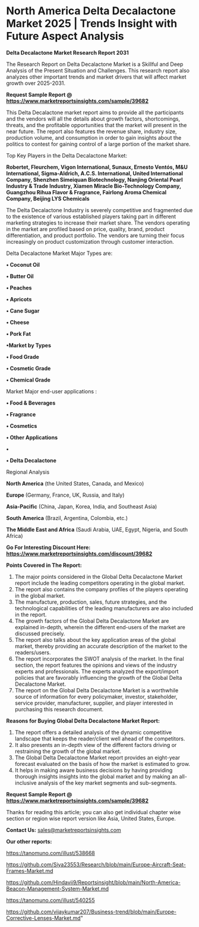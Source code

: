 # North America Delta Decalactone Market 2025 | Trends Insight with Future Aspect Analysis

<strong>Delta Decalactone Market Research Report 2031</strong>

The Research Report on Delta Decalactone Market is a Skillful and Deep Analysis of the Present Situation and Challenges. This research report also analyzes other important trends and market drivers that will affect market growth over 2025-2031.

<strong>Request Sample Report @ <a href=https://www.marketreportsinsights.com/sample/39682>https://www.marketreportsinsights.com/sample/39682</a></strong>

This Delta Decalactone market report aims to provide all the participants and the vendors will all the details about growth factors, shortcomings, threats, and the profitable opportunities that the market will present in the near future. The report also features the revenue share, industry size, production volume, and consumption in order to gain insights about the politics to contest for gaining control of a large portion of the market share.

Top Key Players in the Delta Decalactone Market:

<strong>Robertet, Fleurchem, Vigon International, Sunaux, Ernesto Ventós, M&U International, Sigma-Aldrich, A.C.S. International, United International Company, Shenzhen Simeiquan Biotechnology, Nanjing Oriental Pearl Industry & Trade Industry, Xiamen Miracle Bio-Technology Company, Guangzhou Rihua Flavor & Fragrance, Fairlong Aroma Chemical Company, Beijing LYS Chemicals</strong>

The Delta Decalactone Industry is severely competitive and fragmented due to the existence of various established players taking part in different marketing strategies to increase their market share. The vendors operating in the market are profiled based on price, quality, brand, product differentiation, and product portfolio. The vendors are turning their focus increasingly on product customization through customer interaction.

Delta Decalactone Market Major Types are:

<strong>•  Coconut Oil

•  Butter Oil

•  Peaches

•  Apricots

•  Cane Sugar

•  Cheese

•  Pork Fat

•Market by Types

•  Food Grade

•  Cosmetic Grade

•  Chemical Grade</strong>

Market Major end-user applications :

<strong>•  Food & Beverages

•  Fragrance

•  Cosmetics

•  Other Applications

•  

•  Delta Decalactone</strong>

Regional Analysis

</u><strong><b>North America</b></strong> (the United States, Canada, and Mexico)

<strong><b>Europe </b></strong>(Germany, France, UK, Russia, and Italy)

<strong><b>Asia-Pacific</b></strong> (China, Japan, Korea, India, and Southeast Asia)

<strong><b>South America</b></strong> (Brazil, Argentina, Colombia, etc.)

<strong><b>The Middle East and Africa</b></strong> (Saudi Arabia, UAE, Egypt, Nigeria, and South Africa)

<strong>Go For Interesting Discount Here: <a href=https://www.marketreportsinsights.com/discount/39682>https://www.marketreportsinsights.com/discount/39682</a></strong>

<strong>Points Covered in The Report:</strong>
<ol>
  <li>The major points considered in the Global Delta Decalactone Market report include the leading competitors operating in the global market.</li>
  <li>The report also contains the company profiles of the players operating in the global market.</li>
  <li>The manufacture, production, sales, future strategies, and the technological capabilities of the leading manufacturers are also included in the report.</li>
  <li>The growth factors of the Global Delta Decalactone Market are explained in-depth, wherein the different end-users of the market are discussed precisely.</li>
  <li>The report also talks about the key application areas of the global market, thereby providing an accurate description of the market to the readers/users.</li>
  <li>The report incorporates the SWOT analysis of the market. In the final section, the report features the opinions and views of the industry experts and professionals. The experts analyzed the export/import policies that are favorably influencing the growth of the Global Delta Decalactone Market.</li>
  <li>The report on the Global Delta Decalactone Market is a worthwhile source of information for every policymaker, investor, stakeholder, service provider, manufacturer, supplier, and player interested in purchasing this research document.</li>
</ol>
<strong>Reasons for Buying Global Delta Decalactone Market Report:</strong>

<ol>
  <li>The report offers a detailed analysis of the dynamic competitive landscape that keeps the reader/client well ahead of the competitors.</li>
  <li>It also presents an in-depth view of the different factors driving or restraining the growth of the global market.</li>
  <li>The Global Delta Decalactone Market report provides an eight-year forecast evaluated on the basis of how the market is estimated to grow.</li>
  <li>It helps in making aware business decisions by having providing thorough insights insights into the global market and by making an all-inclusive analysis of the key market segments and sub-segments.</li>
</ol>
<strong>Request Sample Report @ <a href=https://www.marketreportsinsights.com/sample/39682>https://www.marketreportsinsights.com/sample/39682</a></strong>


Thanks for reading this article; you can also get individual chapter wise section or region wise report version like Asia, United States, Europe.

<strong>Contact Us:</strong>
sales@marketreportsinsights.com

<strong>Our other reports:</strong>

<a href=https://tanomuno.com/illust/538668>https://tanomuno.com/illust/538668</a>

<a href=https://github.com/Siya23553/Research/blob/main/Europe-Aircraft-Seat-Frames-Market.md>https://github.com/Siya23553/Research/blob/main/Europe-Aircraft-Seat-Frames-Market.md</a>

<a href=https://github.com/Hindavii9/Reportsinsight/blob/main/North-America-Beacon-Management-System-Market.md>https://github.com/Hindavii9/Reportsinsight/blob/main/North-America-Beacon-Management-System-Market.md</a>

<a href=https://tanomuno.com/illust/540255>https://tanomuno.com/illust/540255</a>

<a href=https://github.com/vijaykumar207/Business-trend/blob/main/Europe-Corrective-Lenses-Market.md>https://github.com/vijaykumar207/Business-trend/blob/main/Europe-Corrective-Lenses-Market.md</a>"
